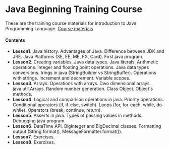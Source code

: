 # Java Beginning Training Course
These are the training course materials for introduction to Java Programming Language.
[Course materials](https://drive.google.com/open?id=0BybnNyNT35v5UGlYT3oxYWNaQXM)

#### Contents
* **Lesson1**. Java history. Advantages of Java. Difference between JDK and JRE. 
Java Platforms (SE, EE, ME, FX, Card). First java program.
* **Lesson2**. Creating variables. Java data types. Java literals. Arithmetic operations.
Integer and floating point operations. Java data types conversions.
 trings in java (StringBuilder vs StringBuffer). Operations with strings.
 Increment and decrement. Variable scopes.
* **Lesson3**. Arrays. Operations with arrays. Dwo dimensional arrays. java.util.Arrays.
Random number generation. Class Object. Object's methods.
* **Lesson4**. Logical and comparison operations in java.
Priority operations. Conditional operators (if, if-else, switch).
Loops (for, for-each, while, do-while). Operators (break, continue, return).
* **Lesson5**. Asserts in java. Types of passing values in methods. Debugging java program.
* **Lesson6**. DataTime API. BigInteger and BigDecimal classes.
Formatting output (String.format(), MessageFormatter.format()).
* **Lesson7**. Exercises.
* **Lesson8**. Exercises.

